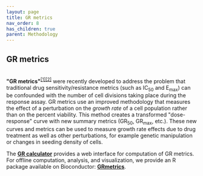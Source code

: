 ```yaml
---
layout: page
title: GR metrics
nav_order: 8
has_children: true
parent: Methodology
---
```


## GR metrics
<br>
<b>"GR metrics"</b><sup><a href="https://dx.doi.org/10.1038/nmeth.3853">[1]</a><a href="https://dx.doi.org/10.1038/nbt.3882">[2]</a></sup> were recently developed to address the problem that traditional drug sensitivity/resistance metrics (such as IC<sub>50</sub> and E<sub>max</sub>) can be confounded with the number of cell divisions taking place during the response assay. GR metrics use an improved methodology that measures the effect of a perturbation on the <i>growth rate</i> of a cell population rather than on the percent viability. This method creates a transformed "dose-response" curve with new summary metrics (GR<sub>50</sub>, GR<sub>max</sub>, etc.). These new curves and metrics can be used to measure growth rate effects due to drug treatment as well as other perturbations, for example genetic manipulation or changes in seeding density of cells.

The [**GR calculator**]("http://www.grcalculator.org">) provides a web interface for computation of GR metrics.
For offline computation, analysis, and visualization, we provide an R package available on Bioconductor: [**GRmetrics**](https://bioconductor.org/packages/GRmetrics).